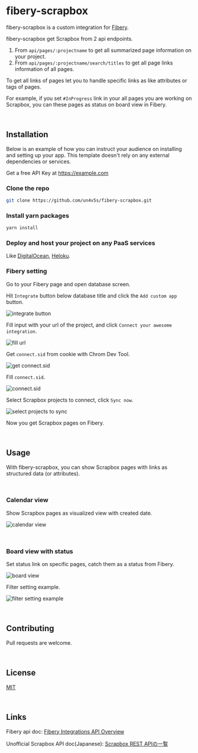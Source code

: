 # fibery-scrapbox

fibery-scrapbox is a custom integration for [Fibery](https://fibery.io).

fibery-scrapbox get Scrapbox from 2 api endpoints.

1. From `api/pages/:projectname` to get all summarized page information on your project.
2. From `api/pages/:projectname/search/titles` to get all page links information of all pages.

To get all links of pages let you to handle specific links as like attributes or tags of pages.

For example, if you set `#InProgress` link in your all pages you are working on Scrapbox, you can these pages as status on board view in Fibery.
  
<br>

## Installation

Below is an example of how you can instruct your audience on installing and setting up your app. This template doesn't rely on any external dependencies or services.

Get a free API Key at https://example.com
  
### Clone the repo

```bash
git clone https://github.com/un4v5s/fibery-scrapbox.git
```

### Install yarn packages

```bash
yarn install
```

### Deploy and host your project on any PaaS services

Like [DigitalOcean](https://www.digitalocean.com/), [Heloku](https://www.heroku.com/).

### Fibery setting

Go to your Fibery page and open database screen.

Hit `Integrate` button below database title and click the `Add custom app` button.

![integrate button](https://i.gyazo.com/365ae8867654ac0d443f7f840187c236.png])

Fill input with your url of the project, and click `Connect your awesome integration`.

![fill url](https://i.gyazo.com/f1d9c31ed6d99e3e282478030d5679da.png)

Get `connect.sid` from cookie with Chrom Dev Tool.

![get connect.sid](https://i.gyazo.com/6573c95864e549cfa6dc102e1b94291d.png)

Fill `connect.sid`.

![connect.sid](https://i.gyazo.com/8e6d31bb26d6eb77cf06324603aac431.png)

Select Scrapbox projects to connect, click `Sync now`.

![select projects to sync](https://i.gyazo.com/44936945ab309bbd29f19d0666112a9c.png)

Now you get Scrapbox pages on Fibery.

<br>

## Usage

With fibery-scrapbox, you can show Scrapbox pages with links as structured data (or attributes).

<br>

### Calendar view

Show Scrapbox pages as visualized view with created date.

![calendar view](https://i.gyazo.com/7d5f20ce5d748a7ea6d5495dd3fc8f60.png)

<br>

### Board view with status

Set status link on specific pages, catch them as a status from Fibery.

![board view](https://i.gyazo.com/b8f40b8ed97f70c83892b79d4118aff0.png)

Filter setting example.

![filter setting example](https://i.gyazo.com/f6c9f516c3240c39f323ae74e1a11602.png)

<br>

## Contributing

Pull requests are welcome.

<br>

## License

[MIT](https://choosealicense.com/licenses/mit/)

<br>

## Links

Fibery api doc: [Fibery Integrations API Overview](https://api.fibery.io/apps.html#post-api-v1-synchronizer-schema)

Unofficial Scrapbox API doc(Japanese): [Scrapbox REST APIの一覧](https://scrapbox.io/scrapboxlab/Scrapbox_REST_API%E3%81%AE%E4%B8%80%E8%A6%A7)
